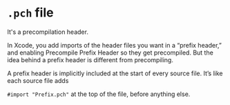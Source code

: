 # `.pch` file

It's a precompilation header.

In Xcode, you add imports of the header files you want in a “prefix header,” and enabling Precompile Prefix Header so they get precompiled. But the idea behind a prefix header is different from precompiling.

A prefix header is implicitly included at the start of every source file. It’s like each source file adds

`#import "Prefix.pch"` at the top of the file, before anything else.
